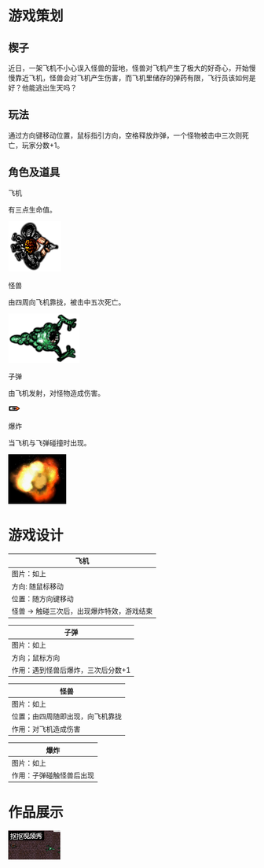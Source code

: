 # 游戏策划

## 楔子

近日，一架飞机不小心误入怪兽的营地，怪兽对飞机产生了极大的好奇心，开始慢慢靠近飞机，怪兽会对飞机产生伤害，而飞机里储存的弹药有限，飞行员该如何是好？他能逃出生天吗？

## 玩法

通过方向键移动位置，鼠标指引方向，空格释放炸弹，一个怪物被击中三次则死亡，玩家分数+1。

## 角色及道具

飞机

有三点生命值。

![](images\player.png)

怪兽

由四周向飞机靠拢，被击中五次死亡。

![](images\monster.png)

子弹

由飞机发射，对怪物造成伤害。

![](images\bullet.png)

爆炸

当飞机与飞弹碰撞时出现。

![](images\explode.png)

# 游戏设计

|飞机                                    |
| -------------------------------------  |
|图片：如上                               |
|方向: 随鼠标移动                         |
|位置：随方向键移动                       |
|怪兽 → 触碰三次后，出现爆炸特效，游戏结束  |

|子弹
| --------------
|图片：如上
|方向；鼠标方向
|作用：遇到怪兽后爆炸，三次后分数+1

|怪兽
| ---------------
|图片：如上
|位置；由四周随即出现，向飞机靠拢
|作用：对飞机造成伤害

|爆炸                    |
| ---------------------- |
|图片：如上               |                
|作用：子弹碰触怪兽后出现  |                

# 作品展示

![](images\1111.gif)



